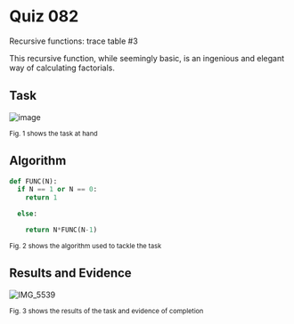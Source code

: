 # Quiz 082
Recursive functions: trace table #3

This recursive function, while seemingly basic, is an ingenious and elegant way of calculating factorials.
## Task
![image](https://github.com/user-attachments/assets/77b17892-1a69-4f5e-b450-5f789f01413b)

<sub>Fig. 1 shows the task at hand</sub>

## Algorithm
```.py
def FUNC(N):
  if N == 1 or N == 0:
    return 1

  else:

    return N*FUNC(N-1)
```
<sub>Fig. 2 shows the algorithm used to tackle the task</sub>

## Results and Evidence
![IMG_5539](https://github.com/user-attachments/assets/804382a4-f46a-4062-8e69-478435d7e66d)

<sub>Fig. 3 shows the results of the task and evidence of completion</sub>
